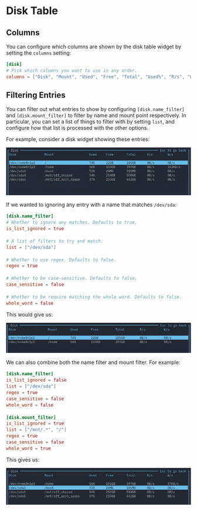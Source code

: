 # Disk Table

## Columns

You can configure which columns are shown by the disk table widget by setting the `columns` setting:

```toml
[disk]
# Pick which columns you want to use in any order.
columns = ["Disk", "Mount", "Used", "Free", "Total", "Used%", "R/s", "W/s"]
```

## Filtering Entries

You can filter out what entries to show by configuring `[disk.name_filter]` and `[disk.mount_filter]` to filter by name and mount point respectively. In particular,
you can set a list of things to filter with by setting `list`, and configure how that list
is processed with the other options.

For example, consider a disk widget showing these entries:

![Disk no filter](../../assets/screenshots/config/disk-filtering/disk_no_filter.webp)

If we wanted to ignoring any entry with a name that matches `/dev/sda`:

```toml
[disk.name_filter]
# Whether to ignore any matches. Defaults to true.
is_list_ignored = true

# A list of filters to try and match.
list = ["/dev/sda"]

# Whether to use regex. Defaults to false.
regex = true

# Whether to be case-sensitive. Defaults to false.
case_sensitive = false

# Whether to be require matching the whole word. Defaults to false.
whole_word = false
```

This would give us:

![Disk widget with just disk name filter](../../assets/screenshots/config/disk-filtering/disk_name_filter.webp)

We can also combine both the name filter and mount filter. For example:

```toml
[disk.name_filter]
is_list_ignored = false
list = ["/dev/sda"]
regex = true
case_sensitive = false
whole_word = false

[disk.mount_filter]
is_list_ignored = true
list = ["/mnt/.*", "/"]
regex = true
case_sensitive = false
whole_word = true
```

This gives us:

![Disk widget with disk name and mount filter](../../assets/screenshots/config/disk-filtering/disk_name_mount_filter.webp)
